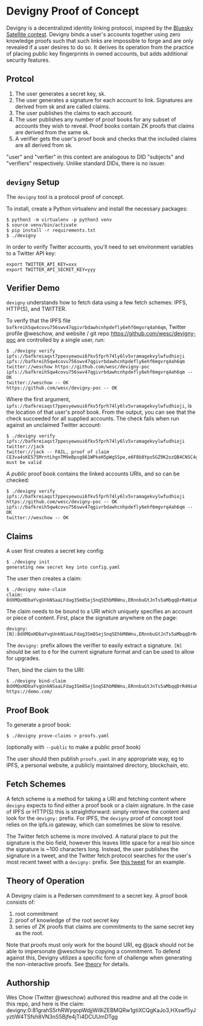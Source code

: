 # Devigny Proof of Concept

Devigny is a decentralized identity linking protocol, inspired by the
[Bluesky Satellite contest](https://blueskyweb.org/satellite). Devigny
binds a user's accounts together using zero knowledge proofs such that
such links are impossible to forge and are only revealed if a user
desires to do so. It derives its operation from the practice of
placing public key fingerprints in owned accounts, but adds additional
security features.

## Protcol

1. The user generates a secret key, sk.
2. The user generates a signature for each account to link. Signatures
   are derived from sk and are called claims.
3. The user publishes the claims to each account.
4. The user publishes any number of proof books for any subset of
   accounts they wish to reveal. Proof books contain ZK proofs that
   claims are derived from the same sk.
5. A verifier gets the user's proof book and checks that the included
   claims are all derived from sk.

"user" and "verfier" in this context are analogous to DID "subjects"
and "verifiers" respectively. Unlike standard DIDs, there is no
issuer.

## `devigny` Setup

The `devigny` tool is a protocol proof of concept.

To install, create a Python virtualenv and install the necessary
packages:

```
$ python3 -m virtualenv -p python3 venv
$ source venv/bin/activate
$ pip install -r requirements.txt
$ ./devigny
```

In order to verify Twitter accounts, you'll need to set environment
variables to a Twitter API key:

```
export TWITTER_API_KEY=xxx
export TWITTER_API_SECRET_KEY=yyy
```

## Verifier Demo

`devigny` understands how to fetch data using a few fetch schemes:
IPFS, HTTP(S), and TWITTER.

To verify that the IPFS file
`bafkreih5qw4covu756swv47qgivrbdawhcnhpdefly6ehf6mgvrq4ah6qm`, Twitter
profile @weschow, and website / git repo
https://github.com/wesc/devigny-poc are controlled by a single user,
run:

```
$ ./devigny verify ipfs://bafkreiaqst7ppesyewoui6fkv5fprh74ly6lv5vramagekvylwfudhioji ipfs://bafkreih5qw4covu756swv47qgivrbdawhcnhpdefly6ehf6mgvrq4ah6qm twitter://weschow https://github.com/wesc/devigny-poc
ipfs://bafkreih5qw4covu756swv47qgivrbdawhcnhpdefly6ehf6mgvrq4ah6qm -- OK
twitter://weschow -- OK
https://github.com/wesc/devigny-poc -- OK
```

Where the first argument,
`ipfs://bafkreiaqst7ppesyewoui6fkv5fprh74ly6lv5vramagekvylwfudhioji`,
is the location of that user's proof book. From the output, you can
see that the check succeeded for all supplied accounts. The check
fails when run against an unclaimed Twitter account:

```
$ ./devigny verify ipfs://bafkreiaqst7ppesyewoui6fkv5fprh74ly6lv5vramagekvylwfudhioji twitter://jack
twitter://jack -- FAIL, proof of claim CE3va4sKE575MrntLhgnTM9eBpsg861WPkeH5pWgSSpe,e6F8b8Ypo5GZ9K2ozQB4CNSC4gLbR8W6DHuHsZFQoWU must be valid
```

A _public_ proof book contains the linked accounts URIs, and so can be
checked:

```
$ ./devigny verify ipfs://bafkreiaqst7ppesyewoui6fkv5fprh74ly6lv5vramagekvylwfudhioji
https://github.com/wesc/devigny-poc -- OK
ipfs://bafkreih5qw4covu756swv47qgivrbdawhcnhpdefly6ehf6mgvrq4ah6qm -- OK
twitter://weschow -- OK
```

## Claims

A user first creates a secret key config:

```
$ ./devigny init
generating new secret key into config.yaml
```

The user then creates a claim:

```
$ ./devigny make-claim
claim: 8dXMQxHDbaYvgUnkNSaaLFdag3Sm8SejSnqSEhbM8Wnu,ERnnbuGtJnTs5aMbqqDrR4HiuKu4X55dbgJMJGpEgWY
```

The claim needs to be bound to a URI which uniquely specifies an
account or piece of content. First, place the signature anywhere on
the page:

```
devigny:[N]:8dXMQxHDbaYvgUnkNSaaLFdag3Sm8SejSnqSEhbM8Wnu,ERnnbuGtJnTs5aMbqqDrR4HiuKu4X55dbgJMJGpEgWY
```

The `devigny:` prefix allows the verifier to easily extract a
signature. `[N]` should be set to `0` for the current signature format
and can be used to allow for upgrades.

Then, bind the claim to the URI:

```
$ ./devigny bind-claim 8dXMQxHDbaYvgUnkNSaaLFdag3Sm8SejSnqSEhbM8Wnu,ERnnbuGtJnTs5aMbqqDrR4HiuKu4X55dbgJMJGpEgWY https://demo.com/
```

## Proof Book

To generate a proof book:

```
$ ./devigny prove-claims > proofs.yaml
```

(optionally with `--public` to make a public proof book)

The user should then publish `proofs.yaml` in any appropriate way, eg
to IPFS, a personal website, a publicly maintained directory,
blockchain, etc.

## Fetch Schemes

A fetch scheme is a method for taking a URI and fetching content where
`devigny` expects to find either a proof book or a claim signature. In
the case of IPFS or HTTP(S) this is straightforward: simply retrieve
the content and look for the `devigny:` prefix. For IPFS, the
`devigny` proof of concept tool relies on the ipfs.io gateway, which
can sometimes be slow to resolve.

The Twitter fetch scheme is more involved. A natural place to put the
signature is the bio field, however this leaves little space for a
real bio since the signature is ~100 characters long. Instead, the
user publishes the signature in a tweet, and the Twitter fetch
protocol searches for the user's most recent tweet with a `devigny:`
prefix. See [this
tweet](https://twitter.com/weschow/status/1448973030244425768) for an
example.

## Theory of Operation

A Devigny claim is a Pedersen commitment to a secret key. A proof book
consists of:

1. root commitment
2. proof of knowledge of the root secret key
3. series of ZK proofs that claims are commitments to the same secret
   key as the root.

Note that proofs must only work for the bound URI, eg @jack should not
be able to impersonate @weschow by copying a commitment. To defend
against this, Devigny utilizes a specific form of challenge when
generating the non-interactive proofs. See
[theory](theory.md) for details.

## Authorship

Wes Chow (Twitter @weschow) authored this readme and all the code in
this repo, and here is the claim:
devigny:0:81grahS5rhRWyqopWdjjWi9iZEBMQRw1gtiXCQgKaJo3,HXswf5yJyztiW4TSfsh8VN3nS5Bjfe4jTi4DCUUmDTgg
